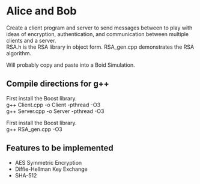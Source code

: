 # Alice and Bob

Create a client program and server to send messages between to play with ideas of encryption, authentication, and communication between multiple clients and a server.  
RSA.h is the RSA library in object form. RSA_gen.cpp demonstrates the RSA algorithm.

Will probably copy and paste into a Boid Simulation.

## Compile directions for g++

First install the Boost library.  
g++ Client.cpp -o Client -pthread -O3  
g++ Server.cpp -o Server -pthread -O3

First install the Boost library.  
g++ RSA_gen.cpp -O3

## Features to be implemented

* AES Symmetric Encryption  
* Diffie-Hellman Key Exchange  
* SHA-512
